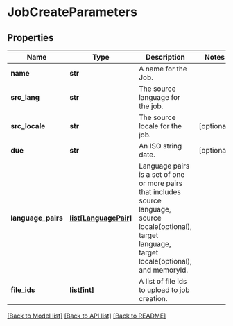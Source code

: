 # JobCreateParameters

## Properties
Name | Type | Description | Notes
------------ | ------------- | ------------- | -------------
**name** | **str** | A name for the Job. | 
**src_lang** | **str** | The source language for the job. | 
**src_locale** | **str** | The source locale for the job. | [optional] 
**due** | **str** | An ISO string date. | [optional] 
**language_pairs** | [**list[LanguagePair]**](LanguagePair.md) | Language pairs is a set of one or more pairs that includes source language, source locale(optional), target language, target locale(optional), and memoryId. | 
**file_ids** | **list[int]** | A list of file ids to upload to job creation. | 

[[Back to Model list]](../README.md#documentation-for-models) [[Back to API list]](../README.md#documentation-for-api-endpoints) [[Back to README]](../README.md)


